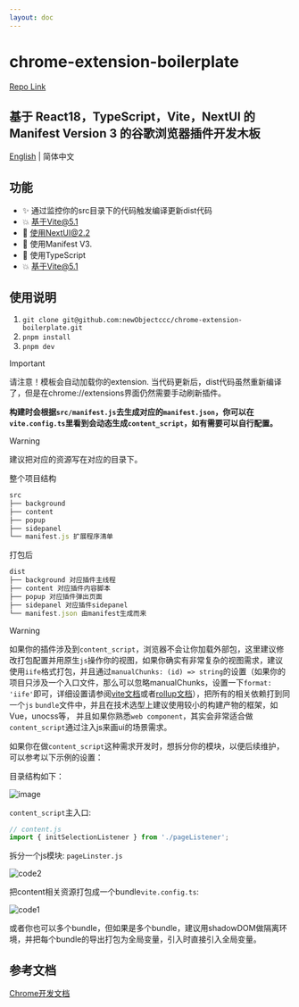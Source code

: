 ```yaml
---
layout: doc
---
```


# chrome-extension-boilerplate

[Repo Link](https://github.com/newObjectccc/chrome-extension-boilerplate)

## 基于 React18，TypeScript，Vite，NextUI 的 Manifest Version 3 的谷歌浏览器插件开发木板

[English](https://github.com/newObjectccc/chrome-extension-boilerplate) | 简体中文

## 功能

- ✨ 通过监控你的src目录下的代码触发编译更新dist代码
- 💥 基于Vite@5.1
- 💫 使用NextUI@2.2
- 🧨 使用Manifest V3.
- 💖 使用TypeScript
- 💥 基于Vite@5.1

## 使用说明

1. ```git clone git@github.com:newObjectccc/chrome-extension-boilerplate.git```
2. ```pnpm install```
3. ```pnpm dev```

> [!important]
> 请注意！模板会自动加载你的extension. 当代码更新后，dist代码虽然重新编译了，但是在chrome://extensions界面仍然需要手动刷新插件。

**构建时会根据`src/manifest.js`去生成对应的`manifest.json`，你可以在`vite.config.ts`里看到会动态生成`content_script`，如有需要可以自行配置。**

> [!warning]
> 建议把对应的资源写在对应的目录下。

整个项目结构

```js
src
├── background 
├── content 
├── popup 
├── sidepanel 
└── manifest.js 扩展程序清单
```

打包后

```js
dist
├── background 对应插件主线程
├── content 对应插件内容脚本
├── popup 对应插件弹出页面
├── sidepanel 对应插件sidepanel
└── manifest.json 由manifest生成而来
```

> [!warning]
> 如果你的插件涉及到`content_script`，浏览器不会让你加载外部包，这里建议修改打包配置并用原生`js`操作你的视图，如果你确实有非常复杂的视图需求，建议使用`iife`格式打包，并且通过`manualChunks: (id) => string`的设置（如果你的项目只涉及一个入口文件，那么可以忽略manualChunks，设置一下`format: 'iife'`即可，详细设置请参阅[vite文档](https://vitejs.dev/guide/build.html#chunking-strategy)或者[rollup文档](https://rollupjs.org/configuration-options/#output-manualchunks)），把所有的相关依赖打到同一个`js` `bundle`文件中，并且在技术选型上建议使用较小的构建产物的框架，如Vue，unocss等， 并且如果你熟悉`web component`，其实会非常适合做`content_script`通过注入js来画ui的场景需求。

如果你在做`content_script`这种需求开发时，想拆分你的模块，以便后续维护，可以参考以下示例的设置：

目录结构如下：

![image](https://github.com/newObjectccc/chrome-extension-boilerplate/assets/42132586/4e4f14d8-66ed-4ac4-aa42-064a5ca95864)

`content_script`主入口:
```js
// content.js
import { initSelectionListener } from './pageListener';
```

拆分一个js模块: `pageLinster.js`

![code2](https://github.com/newObjectccc/chrome-extension-boilerplate/assets/42132586/79c8dc07-52a5-4b06-953b-25af5edebbb1)

把content相关资源打包成一个bundle`vite.config.ts`:

![code1](https://github.com/newObjectccc/chrome-extension-boilerplate/assets/42132586/1be5b2d4-19f0-49f3-9b73-6c88e730a451)

或者你也可以多个bundle，但如果是多个bundle，建议用shadowDOM做隔离环境，并把每个bundle的导出打包为全局变量，引入时直接引入全局变量。

## 参考文档

[Chrome开发文档](https://developer.chrome.com/docs?hl=zh-cn)
